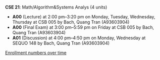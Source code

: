 **CSE 21**: Math/Algorithm&Systems Analys (4 units)

- **A00** (Lecture) at 2:00 pm–3:20 pm on Monday, Tuesday, Wednesday, Thursday at CSB 005 by Bach, Quang Tran (A93603904)
- **A00** (Final Exam) at 3:00 pm–5:59 pm on Friday at CSB 005 by Bach, Quang Tran (A93603904)
- **A01** (Discussion) at 4:00 pm–4:50 pm on Monday, Wednesday at SEQUO 148 by Bach, Quang Tran (A93603904)

[Enrollment numbers over time](./CSE21.tsv)
